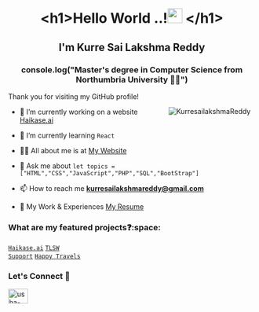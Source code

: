 <!-- # Kurre Sai Lakshma Reddy-->
<h1 align="center">&lt;h1&gt;Hello World ..!<img src="https://raw.githubusercontent.com/iampavangandhi/iampavangandhi/master/gifs/Hi.gif" width="30px">  &lt;/h1&gt; </h1>
<h2 align="center">I'm Kurre Sai Lakshma Reddy</h2>
<h3 align="center">console.log("Master's degree in Computer Science from Northumbria University 👩‍🎓")</h3>

<p align="left"> Thank you for visiting my GitHub profile! <img src="https://komarev.com/ghpvc/?username=kurresailakshmareddy&label=Profile%20views&color=0e75b6&style=flat" style="padding:10px; margin-top:20px;"align="right" alt="KurresailakshmaReddy"/><p>

- 🔭 I’m currently working on a website [Haikase.ai]()

- 🌱 I’m currently learning ``` React ```
  
- 👨‍💻 All about me is at [My Website]([https://kurresailakshmareddy.github.io/])

- 💬 Ask me about ``` let topics = ["HTML","CSS","JavaScript","PHP","SQL","BootStrap"] ```

- 📫 How to reach me **kurresailakshmareddy@gmail.com**

- 📄 My Work & Experiences [My Resume]()

### What are my featured projects:question::space:
<code>[Haikase.ai]()</code>
<code>[TLSW Support]()</code>
<code>[Happy Travels]()</code>

<h3 align="left">Let's Connect 🤝</h3>
<p align="left">
<a href="https://www.linkedin.com/in/kurre-sai-lakshma-reddy-8b0a60276/" target="blank"><img align="center" src="https://raw.githubusercontent.com/rahuldkjain/github-profile-readme-generator/master/src/images/icons/Social/linked-in-alt.svg" alt="usha-vudatha" height="30" width="40" /></a>
</p>